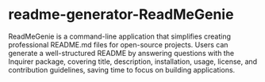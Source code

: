 # readme-generator-ReadMeGenie
ReadMeGenie is a command-line application that simplifies creating professional README.md files for open-source projects. Users can generate a well-structured README by answering questions with the Inquirer package, covering title, description, installation, usage, license, and contribution guidelines, saving time to focus on building applications.
